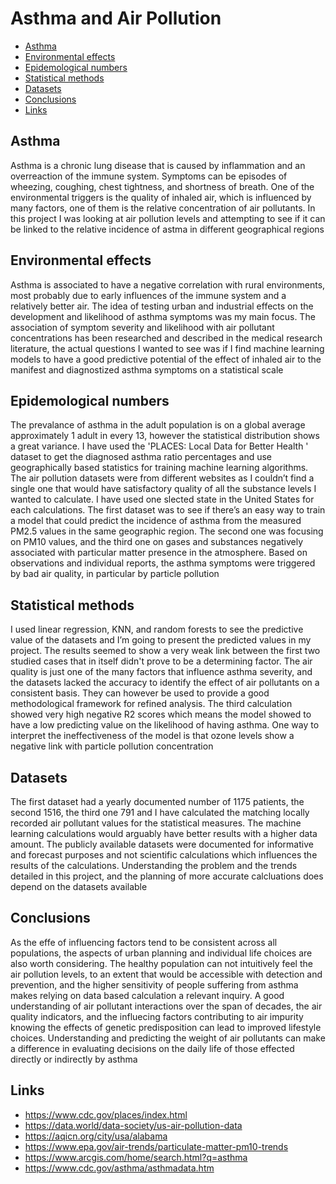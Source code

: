 # Asthma and Air Pollution

* [Asthma](#asthma)
* [Environmental effects](#environmental-effects)
* [Epidemological numbers](#epidemological-numbers)
* [Statistical methods](#statistical-methods)
* [Datasets](#datasets)
* [Conclusions](#conclusions)
* [Links](#links)



## Asthma
Asthma is a chronic lung disease that is caused by inflammation and an overreaction of the immune system. Symptoms can be episodes of wheezing, coughing, chest tightness, and shortness of breath. One of the environmental triggers is the quality of inhaled air, which is influenced by many factors, one of them is the relative concentration of air pollutants. In this project I was looking at air pollution levels and attempting to see if it can be linked to the relative incidence of astma in different geographical regions


## Environmental effects
Asthma is associated to have a negative correlation with rural environments, most probably due to early influences of the immune system and a relatively better air. The idea of testing urban and industrial effects on the development and likelihood of asthma symptoms was my main focus. The association of symptom severity and likelihood with air pollutant concentrations has been researched and described in the medical research literature, the actual questions I wanted to see was if I find machine learning models to have a good predictive potential of the effect of inhaled air to the manifest and diagnostized asthma symptoms on a statistical scale 


## Epidemological numbers
The prevalance of asthma in the adult population is on a global average approximately 1 adult in every 13, however the statistical distribution shows a great variance. I have used the 'PLACES: Local Data for Better Health ' dataset to get the diagnosed asthma ratio percentages and use geographically based statistics for training machine learning algorithms. The air pollution datasets were from different websites as I couldn’t find a single one that would have satisfactory quality of all the substance levels I wanted to calculate. I have used one slected state in the United States for each calculations. The first dataset was to see if there’s an easy way to train a model that could predict the incidence of asthma from the measured PM2.5 values in the same geographic region. The second one was focusing on PM10 values, and the third one on gases and substances negatively associated with particular matter presence in the atmosphere. Based on observations and individual reports, the asthma symptoms were triggered by bad air quality, in particular by particle pollution 


## Statistical methods
I used linear regression, KNN, and random forests to see the predictive value of the datasets and I’m going to present the predicted values in my project. The results seemed to show a very weak link between the first two studied cases that in itself didn't prove to be a determining factor. The air quality is just one of the many factors that influence asthma severity, and the datasets lacked the accuracy to identify the effect of air pollutants on a consistent basis. They can however be used to provide a good methodological framework for refined analysis. The third calculation showed very high negative R2 scores which means the model showed to have a low predicting value on the likelihood of having asthma. One way to interpret the ineffectiveness of the model is that ozone levels show a negative link with particle pollution concentration


## Datasets
The first dataset had a yearly documented number of 1175 patients, the second 1516, the third one 791 and I have calculated the matching locally recorded air pollutant values for the statistical measures. The machine learning calculations would arguably have better results with a higher data amount. The publicly available datasets were documented for informative and forecast purposes and not scientific calculations which influences the results of the calculations. Understanding the problem and the trends detailed in this project, and the planning of more accurate calcluations does depend on the datasets available

## Conclusions
As the effe of influencing factors tend to be consistent across all populations, the aspects of urban planning and individual life choices are also worth considering. The healthy population can not intuitively feel the air pollution levels, to an extent that would be accessible with detection and prevention, and the higher sensitivity of people suffering from asthma makes relying on data based calculation a relevant inquiry. A good understanding of air pollutant interactions over the span of decades, the air quality indicators, and the influecing factors contributing to air impurity knowing the effects of genetic predisposition can lead to improved lifestyle choices. Understanding and predicting the weight of air pollutants can make a difference in evaluating decisions on the daily life of those effected directly or indirectly by asthma 

## Links
* https://www.cdc.gov/places/index.html
* https://data.world/data-society/us-air-pollution-data
* https://aqicn.org/city/usa/alabama
* https://www.epa.gov/air-trends/particulate-matter-pm10-trends
* https://www.arcgis.com/home/search.html?q=asthma
* https://www.cdc.gov/asthma/asthmadata.htm

